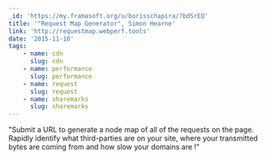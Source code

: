 ```yaml
---
_id: 'https://my.framasoft.org/u/borisschapira/?bdSrEQ'
title: '"Request Map Generator", Simon Hearne'
link: 'http://requestmap.webperf.tools'
date: '2015-11-10'
tags:
    - name: cdn
      slug: cdn
    - name: performance
      slug: performance
    - name: request
      slug: request
    - name: sharemarks
      slug: sharemarks
---
```


<div class="markdown"><p>&quot;Submit a URL to generate a node map of all of the requests on the page. Rapidly identify what third-parties are on your site, where your transmitted bytes are coming from and how slow your domains are !&quot;
</p></div>
